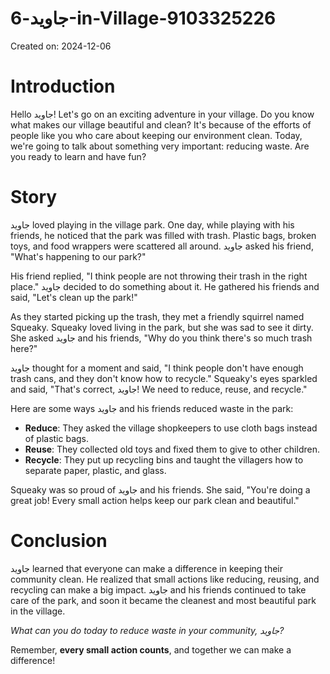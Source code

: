 # جاوید-6-in-Village-9103325226

Created on: 2024-12-06

**Introduction**
===============

Hello جاوید! Let's go on an exciting adventure in your village. Do you know what makes our village beautiful and clean? It's because of the efforts of people like you who care about keeping our environment clean. Today, we're going to talk about something very important: reducing waste. Are you ready to learn and have fun?

**Story**
=========

جاوید loved playing in the village park. One day, while playing with his friends, he noticed that the park was filled with trash. Plastic bags, broken toys, and food wrappers were scattered all around. جاوید asked his friend, "What's happening to our park?"

His friend replied, "I think people are not throwing their trash in the right place." جاوید decided to do something about it. He gathered his friends and said, "Let's clean up the park!"

As they started picking up the trash, they met a friendly squirrel named Squeaky. Squeaky loved living in the park, but she was sad to see it dirty. She asked جاوید and his friends, "Why do you think there's so much trash here?"

جاوید thought for a moment and said, "I think people don't have enough trash cans, and they don't know how to recycle." Squeaky's eyes sparkled and said, "That's correct, جاوید! We need to reduce, reuse, and recycle."

Here are some ways جاوید and his friends reduced waste in the park:

* **Reduce**: They asked the village shopkeepers to use cloth bags instead of plastic bags.
* **Reuse**: They collected old toys and fixed them to give to other children.
* **Recycle**: They put up recycling bins and taught the villagers how to separate paper, plastic, and glass.

Squeaky was so proud of جاوید and his friends. She said, "You're doing a great job! Every small action helps keep our park clean and beautiful."

**Conclusion**
==============

جاوید learned that everyone can make a difference in keeping their community clean. He realized that small actions like reducing, reusing, and recycling can make a big impact. جاوید and his friends continued to take care of the park, and soon it became the cleanest and most beautiful park in the village.

*What can you do today to reduce waste in your community, جاوید?*

Remember, **every small action counts**, and together we can make a difference!